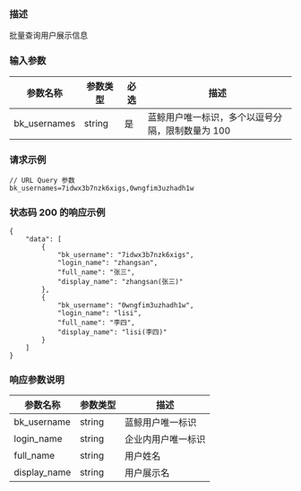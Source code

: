 ### 描述

批量查询用户展示信息

### 输入参数

| 参数名称         | 参数类型   | 必选 | 描述                         |
|--------------|--------|----|----------------------------|
| bk_usernames | string | 是  | 蓝鲸用户唯一标识，多个以逗号分隔，限制数量为 100 |

### 请求示例

```
// URL Query 参数
bk_usernames=7idwx3b7nzk6xigs,0wngfim3uzhadh1w
```

### 状态码 200 的响应示例

```json5
{
    "data": [
        {
            "bk_username": "7idwx3b7nzk6xigs",
            "login_name": "zhangsan",
            "full_name": "张三",
            "display_name": "zhangsan(张三)"
        },
        {
            "bk_username": "0wngfim3uzhadh1w",
            "login_name": "lisi",
            "full_name": "李四",
            "display_name": "lisi(李四)"
        }
    ]
}
```

### 响应参数说明

| 参数名称         | 参数类型   | 描述        |
|--------------|--------|-----------|
| bk_username  | string | 蓝鲸用户唯一标识  |
| login_name   | string | 企业内用户唯一标识 |
| full_name    | string | 用户姓名      |
| display_name | string | 用户展示名     |
